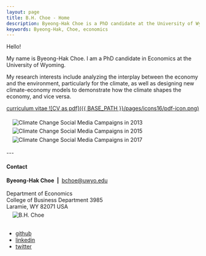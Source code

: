 ```yaml
---
layout: page
title: B.H. Choe - Home
description: Byeong-Hak Choe is a PhD candidate at the University of Wyoming. 
keywords: Byeong-Hak, Choe, economics
---
```

Hello!

My name is Byeong-Hak Choe. I am a PhD candidate in Economics at the University of Wyoming.

My research interests include analyzing the interplay between the economy and the environment, particularly for the climate, as well as designing new climate-economy models to demonstrate how the climate shapes the economy, and vice versa.

<a href="https://drive.google.com/file/d/1wrKIgrHOT1t9EnRgqCCEaVpOXxU_DJkY/view?usp=sharing">curriculum vitae ![CV as pdf]({{ BASE_PATH }}/pages/icons16/pdf-icon.png)</a>

<div class="container">
    <div class="row-fluid">
        <div class="span1" style="text-align:left">
        </div>
        <div class="span5" style="text-align:left">
             &nbsp; &nbsp;  <img src="../assets/n_tweets_pop_2013.jpg"
                           title="cliamte_change_campaign_twitter_2013" 
                           alt="Climate Change Social Media Campaigns in 2013" 
                           align="middle" />
        </div>
        <div class="span1" style="text-align:left">
        </div>
    </div>    
</div>
<div class="container">
    <div class="row-fluid">
        <div class="span1" style="text-align:left">
        </div>
        <div class="span5" style="text-align:left">
             &nbsp; &nbsp;  <img src="../assets/n_tweets_pop_2015.jpg"
                           title="cliamte_change_campaign_twitter_2015" 
                           alt="Climate Change Social Media Campaigns in 2015" 
                           align="middle" />
        </div>
        <div class="span1" style="text-align:left">
        </div>
    </div>    
</div>
<div class="container">
    <div class="row-fluid">
        <div class="span1" style="text-align:left">
        </div>
        <div class="span5" style="text-align:left">
             &nbsp; &nbsp;  <img src="../assets/n_tweets_pop_2017.jpg"
                           title="cliamte_change_campaign_twitter_2017" 
                           alt="Climate Change Social Media Campaigns in 2017" 
                           align="middle" />
        </div>
        <div class="span1" style="text-align:left">
        </div>
    </div>    
</div>
<br />
---

#### <a name="Contact"></a>Contact
<div class="container">
    <div class="row-fluid">
        <div class="span5">
            <b>Byeong-Hak Choe</b> <b>&nbsp;|&nbsp;</b> <a href="mailto:bchoe@uwyo.edu">bchoe@uwyo.edu</a><br>
            <br/>
            Department of Economics <br>
            College of Business Department 3985 <br>
            Laramie, WY 82071 USA <br>
        </div>
        <div class="span2" style="text-align:left">
             &nbsp; &nbsp;  <img src="../assets/choe_headshot.jpeg"
                           title="B.H. Choe" alt="B.H. Choe" align="middle" />
        </div>
    </div>  
</div>

<br />
<div class="navbar">
  <div class="navbar-text">
      <ul class="nav">
          <li><a href="https://github.com/bcecon">github</a></li>
          <li><a href="https://www.linkedin.com/in/byeong-hak-choe-28471172/">linkedin</a></li>
          <li><a href="https://twitter.com/climate_econ">twitter</a></li>
      </ul>
  </div>
</div>
